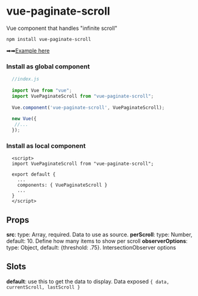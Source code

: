 # vue-paginate-scroll
Vue component that handles "infinite scroll"


`npm install vue-paginate-scroll`

➡➡[Example here](https://codesandbox.io/s/vuepaginatescroll-example-hqsqt?file=/src/App.vue)

### Install as global component
```javascript
  //index.js
 
  import Vue from "vue";
  import VuePaginateScroll from "vue-paginate-scroll";
  
  Vue.component('vue-paginate-scroll', VuePaginateScroll);
  
  new Vue({
   //...
  });
```

### Install as local component
```vue
  <script>
  import VuePaginateScroll from "vue-paginate-scroll";
  
  export default {
    ...
    components: { VuePaginateScroll }
    ...
  }
  </script>
```

## Props
  **src**: type: Array, required. Data to use as source.
  **perScroll**: type: Number, default: 10. Define how many items to show per scroll
  **observerOptions**: type: Object, default: {threshold: .75}. IntersectionObserver options
  
## Slots
  **default**: use this to get the data to display. Data exposed `{ data, currentScroll, lastScroll }`
 
